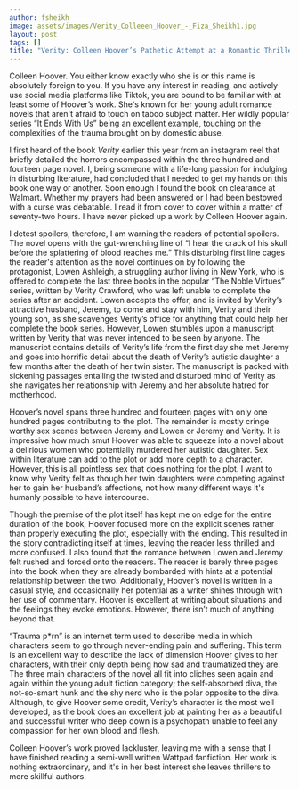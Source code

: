 ```yaml
---
author: fsheikh
image: assets/images/Verity_Colleeen_Hoover_-_Fiza_Sheikh1.jpg
layout: post
tags: []
title: "Verity: Colleen Hoover’s Pathetic Attempt at a Romantic Thriller"
---
```



Colleen Hoover. You either know exactly who she is or this name is 
absolutely foreign to you. If you have any interest in reading, and 
actively use social media platforms like Tiktok, you are bound to be 
familiar with at least some of Hoover’s work. She's known for her young 
adult romance novels that aren't afraid to touch on taboo subject 
matter. Her wildly popular series “It Ends With Us” being an excellent 
example, touching on the complexities of the trauma brought on by 
domestic abuse.

I first heard of the book *Verity* earlier this year from an instagram
reel that briefly detailed the horrors encompassed within the three
hundred and fourteen page novel. I, being someone with a life-long
passion for indulging in disturbing literature, had concluded that I
needed to get my hands on this book one way or another. Soon enough I
found the book on clearance at Walmart. Whether my prayers had been
answered or I had been bestowed with a curse was debatable. I read it
from cover to cover within a matter of seventy-two hours. I have never
picked up a work by Colleen Hoover again.

I detest spoilers, therefore, I am warning the readers of potential
spoilers. The novel opens with the gut-wrenching line of “I hear the
crack of his skull before the splattering of blood reaches me.” This
disturbing first line cages the reader's attention as the novel
continues on by following the protagonist, Lowen Ashleigh, a struggling
author living in New York, who is offered to complete the last three
books in the popular “The Noble Virtues” series, written by Verity
Crawford, who was left unable to complete the series after an accident.
Lowen accepts the offer, and is invited by Verity’s attractive husband,
Jeremy, to come and stay with him, Verity and their young son, as she
scavenges Verity’s office for anything that could help her complete the
book series. However, Lowen stumbles upon a manuscript written by Verity
that was never intended to be seen by anyone. The manuscript contains
details of Verity’s life from the first day she met Jeremy and goes into
horrific detail about the death of Verity’s autistic daughter a few
months after the death of her twin sister. The manuscript is packed with
sickening passages entailing the twisted and disturbed mind of Verity as
she navigates her relationship with Jeremy and her absolute hatred for
motherhood.

Hoover’s novel spans three hundred and fourteen pages with only one
hundred pages contributing to the plot. The remainder is mostly cringe
worthy sex scenes between Jeremy and Lowen or Jeremy and Verity. It is
impressive how much smut Hoover was able to squeeze into a novel about a
delirious women who potentially murdered her autistic daughter. Sex
within literature can add to the plot or add more depth to a character.
However, this is all pointless sex that does nothing for the plot. I
want to know why Verity felt as though her twin daughters were competing
against her to gain her husband’s affections, not how many different
ways it's humanly possible to have intercourse.

Though the premise of the plot itself has kept me on edge for the entire
duration of the book, Hoover focused more on the explicit scenes rather
than properly executing the plot, especially with the ending. This
resulted in the story contradicting itself at times, leaving the reader
less thrilled and more confused. I also found that the romance between
Lowen and Jeremy felt rushed and forced onto the readers. The reader is
barely three pages into the book when they are already bombarded with
hints at a potential relationship between the two. Additionally,
Hoover’s novel is written in a casual style, and occasionally her
potential as a writer shines through with her use of commentary. Hoover
is excellent at writing about situations and the feelings they evoke
emotions. However, there isn’t much of anything beyond that.

“Trauma p\*rn” is an internet term used to describe media in which
characters seem to go through never-ending pain and suffering. This term
is an excellent way to describe the lack of dimension Hoover gives to
her characters, with their only depth being how sad and traumatized they
are. The three main characters of the novel all fit into cliches seen
again and again within the young adult fiction category; the
self-absorbed diva, the not-so-smart hunk and the shy nerd who is the
polar opposite to the diva. Although, to give Hoover some credit,
Verity’s character is the most well developed, as the book does an
excellent job at painting her as a beautiful and successful writer who
deep down is a psychopath unable to feel any compassion for her own
blood and flesh.

Colleen Hoover’s work proved lackluster, leaving me with a sense that I
have finished reading a semi-well written Wattpad fanfiction. Her work
is nothing extraordinary, and it's in her best interest she leaves
thrillers to more skillful authors.
